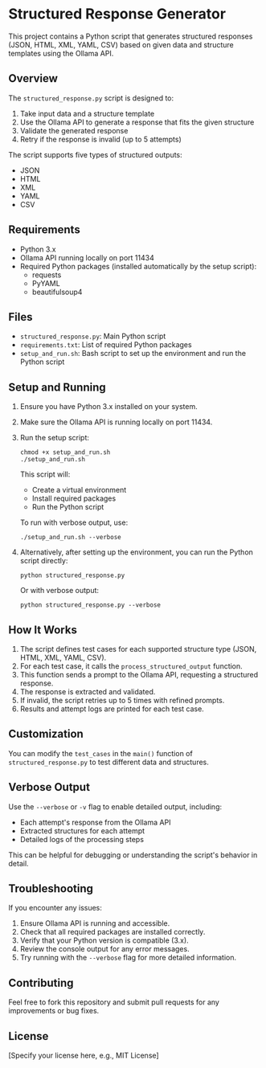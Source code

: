 # Structured Response Generator

This project contains a Python script that generates structured responses (JSON, HTML, XML, YAML, CSV) based on given data and structure templates using the Ollama API.

## Overview

The `structured_response.py` script is designed to:

1. Take input data and a structure template
2. Use the Ollama API to generate a response that fits the given structure
3. Validate the generated response
4. Retry if the response is invalid (up to 5 attempts)

The script supports five types of structured outputs:
- JSON
- HTML
- XML
- YAML
- CSV

## Requirements

- Python 3.x
- Ollama API running locally on port 11434
- Required Python packages (installed automatically by the setup script):
  - requests
  - PyYAML
  - beautifulsoup4

## Files

- `structured_response.py`: Main Python script
- `requirements.txt`: List of required Python packages
- `setup_and_run.sh`: Bash script to set up the environment and run the Python script

## Setup and Running

1. Ensure you have Python 3.x installed on your system.
2. Make sure the Ollama API is running locally on port 11434.
3. Run the setup script:

   ```
   chmod +x setup_and_run.sh
   ./setup_and_run.sh
   ```

   This script will:
   - Create a virtual environment
   - Install required packages
   - Run the Python script

   To run with verbose output, use:

   ```
   ./setup_and_run.sh --verbose
   ```

4. Alternatively, after setting up the environment, you can run the Python script directly:

   ```
   python structured_response.py
   ```

   Or with verbose output:

   ```
   python structured_response.py --verbose
   ```

## How It Works

1. The script defines test cases for each supported structure type (JSON, HTML, XML, YAML, CSV).
2. For each test case, it calls the `process_structured_output` function.
3. This function sends a prompt to the Ollama API, requesting a structured response.
4. The response is extracted and validated.
5. If invalid, the script retries up to 5 times with refined prompts.
6. Results and attempt logs are printed for each test case.

## Customization

You can modify the `test_cases` in the `main()` function of `structured_response.py` to test different data and structures.

## Verbose Output

Use the `--verbose` or `-v` flag to enable detailed output, including:
- Each attempt's response from the Ollama API
- Extracted structures for each attempt
- Detailed logs of the processing steps

This can be helpful for debugging or understanding the script's behavior in detail.

## Troubleshooting

If you encounter any issues:
1. Ensure Ollama API is running and accessible.
2. Check that all required packages are installed correctly.
3. Verify that your Python version is compatible (3.x).
4. Review the console output for any error messages.
5. Try running with the `--verbose` flag for more detailed information.

## Contributing

Feel free to fork this repository and submit pull requests for any improvements or bug fixes.

## License

[Specify your license here, e.g., MIT License]

